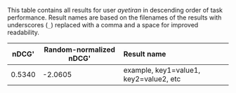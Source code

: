 This table contains all results for user *ayetiran* in descending order of task
performance.  Result names are based on the filenames of the results with
underscores (`_`) replaced with a comma and a space for improved readability.

| nDCG' | Random-normalized nDCG' | Result name |
|-------|-------------------------|:------------|
| 0.5340 | -2.0605 | example, key1=value1, key2=value2, etc |

